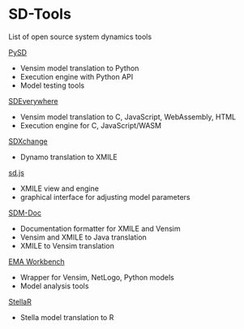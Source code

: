 # SD-Tools
List of open source system dynamics tools


[PySD](https://github.com/JamesPHoughton/pysd)
- Vensim model translation to Python
- Execution engine with Python API
- Model testing tools

[SDEverywhere](https://github.com/ToddFincannon/SDEverywhere)
- Vensim model translation to C, JavaScript, WebAssembly, HTML
- Execution engine for C, JavaScript/WASM

[SDXchange](https://github.com/SDXchange/SDXchange.github.io)
- Dynamo translation to XMILE

[sd.js](https://github.com/bpowers/sd.js)
- XMILE view and engine
- graphical interface for adjusting model parameters

[SDM-Doc](http://tools.systemdynamics.org/sdm-doc/)
- Documentation formatter for XMILE and Vensim
- Vensim and XMILE to Java translation
- XMILE to Vensim translation

[EMA Workbench](https://github.com/quaquel/EMAworkbench)
- Wrapper for Vensim, NetLogo, Python models
- Model analysis tools

[StellaR](http://www.r-gis.net/stellar/)
- Stella model translation to R
